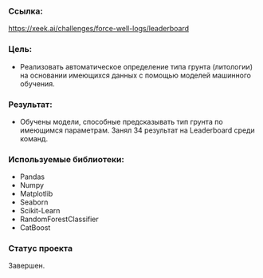 ### Ссылка:
https://xeek.ai/challenges/force-well-logs/leaderboard

### Цель:
* Реализовать автоматическое определение типа грунта (литологии) на основании имеющихся данных с помощью моделей машинного обучения.

### Результат:
* Обучены модели, способные предсказывать тип грунта по имеющимся параметрам. Занял 34 результат на Leaderboard среди команд.

### Используемые библиотеки:
* Pandas
* Numpy
* Matplotlib
* Seaborn
* Scikit-Learn
* RandomForestClassifier
* CatBoost

### Статус проекта
Завершен.
